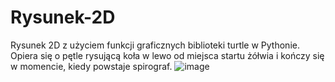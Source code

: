 # Rysunek-2D
Rysunek 2D z użyciem funkcji graficznych biblioteki turtle w Pythonie. Opiera się o pętle rysującą koła w lewo od miejsca startu żółwia i kończy się w momencie, kiedy powstaje spirograf.
![image](https://user-images.githubusercontent.com/79860696/111125398-dd910700-8571-11eb-89af-98e012d5dd34.png)
